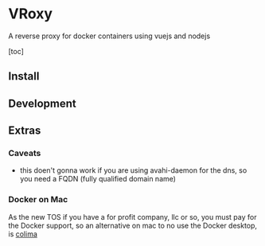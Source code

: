 # VRoxy

A reverse proxy for docker containers using vuejs and nodejs

[toc]

## Install

## Development

## Extras

### Caveats

- this doen't gonna work if you are using avahi-daemon for the dns, so you need a FQDN (fully qualified domain name) 

### Docker on Mac

As the new TOS if you have a for profit company, llc or so, you must pay for the Docker support, so an alternative on mac to no use the Docker desktop, is [colima](https://github.com/abiosoft/colima)


